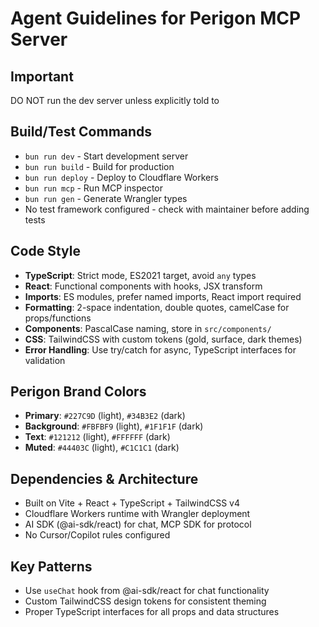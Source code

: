 # Agent Guidelines for Perigon MCP Server

## Important
DO NOT run the dev server unless explicitly told to

## Build/Test Commands
- `bun run dev` - Start development server
- `bun run build` - Build for production
- `bun run deploy` - Deploy to Cloudflare Workers
- `bun run mcp` - Run MCP inspector
- `bun run gen` - Generate Wrangler types
- No test framework configured - check with maintainer before adding tests

## Code Style
- **TypeScript**: Strict mode, ES2021 target, avoid `any` types
- **React**: Functional components with hooks, JSX transform
- **Imports**: ES modules, prefer named imports, React import required
- **Formatting**: 2-space indentation, double quotes, camelCase for props/functions
- **Components**: PascalCase naming, store in `src/components/`
- **CSS**: TailwindCSS with custom tokens (gold, surface, dark themes)
- **Error Handling**: Use try/catch for async, TypeScript interfaces for validation

## Perigon Brand Colors
- **Primary**: `#227C9D` (light), `#34B3E2` (dark)
- **Background**: `#FBFBF9` (light), `#1F1F1F` (dark)
- **Text**: `#121212` (light), `#FFFFFF` (dark)
- **Muted**: `#44403C` (light), `#C1C1C1` (dark)

## Dependencies & Architecture
- Built on Vite + React + TypeScript + TailwindCSS v4
- Cloudflare Workers runtime with Wrangler deployment
- AI SDK (@ai-sdk/react) for chat, MCP SDK for protocol
- No Cursor/Copilot rules configured

## Key Patterns
- Use `useChat` hook from @ai-sdk/react for chat functionality
- Custom TailwindCSS design tokens for consistent theming
- Proper TypeScript interfaces for all props and data structures
